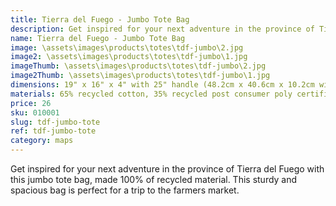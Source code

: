 ```yaml
---
title: Tierra del Fuego - Jumbo Tote Bag
description: Get inspired for your next adventure in the province of Tierra del Fuego with this jumbo tote bag, made 100% of recycled material.
name: Tierra del Fuego - Jumbo Tote Bag
image: \assets\images\products\totes\tdf-jumbo\2.jpg
image2: \assets\images\products\totes\tdf-jumbo\1.jpg
imageThumb: \assets\images\products\totes\tdf-jumbo\2.jpg
image2Thumb: \assets\images\products\totes\tdf-jumbo\1.jpg
dimensions: 19" x 16" x 4" with 25" handle (48.2cm x 40.6cm x 10.2cm with 63.5cm handle)
materials: 65% recycled cotton, 35% recycled post consumer poly certified
price: 26
sku: 010001
slug: tdf-jumbo-tote
ref: tdf-jumbo-tote
category: maps
---
```

Get inspired for your next adventure in the province of Tierra del Fuego with this jumbo tote bag, made 100% of recycled material. This sturdy and spacious bag is perfect for a trip to the farmers market.
